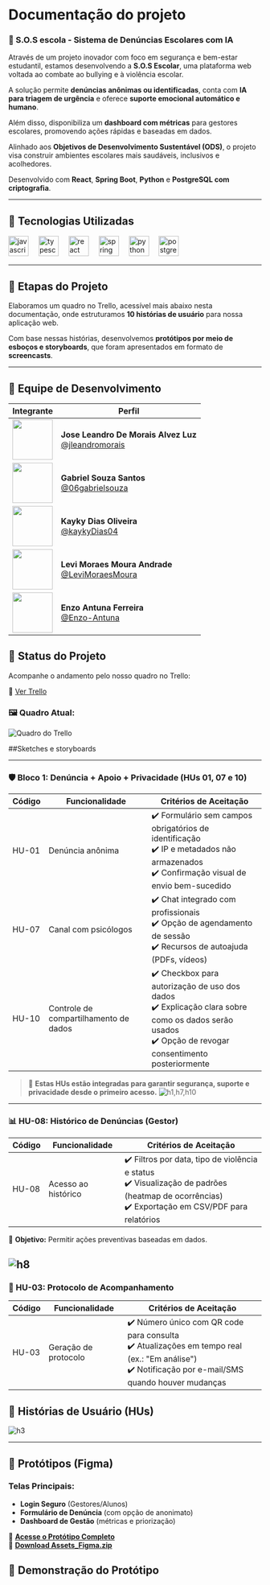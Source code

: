 # Documentação do projeto

### 📢 S.O.S escola - Sistema de Denúncias Escolares com IA

Através de um projeto inovador com foco em segurança e bem-estar estudantil, estamos desenvolvendo a **S.O.S Escolar**, uma plataforma web voltada ao combate ao bullying e à violência escolar.  

A solução permite **denúncias anônimas ou identificadas**, conta com **IA para triagem de urgência** e oferece **suporte emocional automático e humano**.  

Além disso, disponibiliza um **dashboard com métricas** para gestores escolares, promovendo ações rápidas e baseadas em dados.  

Alinhado aos **Objetivos de Desenvolvimento Sustentável (ODS)**, o projeto visa construir ambientes escolares mais saudáveis, inclusivos e acolhedores.  

Desenvolvido com **React**, **Spring Boot**, **Python** e **PostgreSQL com criptografia**.

---

## 🚀 Tecnologias Utilizadas

<div align="left">
  <img src="https://cdn.jsdelivr.net/gh/devicons/devicon/icons/javascript/javascript-original.svg" height="40" alt="javascript logo" />
  <img width="12" />
  <img src="https://cdn.jsdelivr.net/gh/devicons/devicon/icons/typescript/typescript-original.svg" height="40" alt="typescript logo" />
  <img width="12" />
  <img src="https://cdn.jsdelivr.net/gh/devicons/devicon/icons/react/react-original.svg" height="40" alt="react logo" />
  <img width="12" />
  <img src="https://cdn.jsdelivr.net/gh/devicons/devicon/icons/spring/spring-original.svg" height="40" alt="spring logo" />
  <img width="12" />
  <img src="https://cdn.jsdelivr.net/gh/devicons/devicon/icons/python/python-original.svg" height="40" alt="python logo" />
  <img width="12" />
  <img src="https://cdn.jsdelivr.net/gh/devicons/devicon/icons/postgresql/postgresql-original.svg" height="40" alt="postgresql logo" />
</div>

---

## 📌 Etapas do Projeto

Elaboramos um quadro no Trello, acessível mais abaixo nesta documentação, onde estruturamos **10 histórias de usuário** para nossa aplicação web.  

Com base nessas histórias, desenvolvemos **protótipos por meio de esboços e storyboards**, que foram apresentados em formato de **screencasts**.

---


## 👥 Equipe de Desenvolvimento

| Integrante | Perfil |
|------------|--------|
| <img src="https://github.com/jleandromorais.png" width="80" height="80"> | **Jose Leandro De Morais Alvez Luz**<br>[@jleandromorais](https://github.com/jleandromorais) |
| <img src="https://github.com/06gabrielsouza.png" width="80" height="80"> | **Gabriel Souza Santos**<br>[@06gabrielsouza](https://github.com/06gabrielsouza) |
| <img src="https://github.com/kaykyDias04.png" width="80" height="80"> | **Kayky Dias Oliveira**<br>[@kaykyDias04](https://github.com/kaykyDias04) |
| <img src="https://github.com/LeviMoraesMoura.png" width="80" height="80"> | **Levi Moraes Moura Andrade**<br>[@LeviMoraesMoura](https://github.com/LeviMoraesMoura) |
| <img src="https://github.com/Enzo-Antuna.png" width="80" height="80"> | **Enzo Antuna Ferreira**<br>[@Enzo-Antuna](https://github.com/Enzo-Antuna) |

## 📌 Status do Projeto

Acompanhe o andamento pelo nosso quadro no Trello:

🔗 [Ver Trello](https://trello.com/b/rqZ4UClp/sos-escola)

### 🖼️ Quadro Atual:

![Quadro do Trello](imagens/trello)

##Sketches e storyboards

---

### 🛡️ Bloco 1: Denúncia + Apoio + Privacidade (HUs 01, 07 e 10)

| Código | Funcionalidade                   | Critérios de Aceitação |
|--------|----------------------------------|-------------------------|
| HU-01  | Denúncia anônima                | ✔️ Formulário sem campos obrigatórios de identificação<br>✔️ IP e metadados não armazenados<br>✔️ Confirmação visual de envio bem-sucedido |
| HU-07  | Canal com psicólogos            | ✔️ Chat integrado com profissionais<br>✔️ Opção de agendamento de sessão<br>✔️ Recursos de autoajuda (PDFs, vídeos) |
| HU-10  | Controle de compartilhamento de dados | ✔️ Checkbox para autorização de uso dos dados<br>✔️ Explicação clara sobre como os dados serão usados<br>✔️ Opção de revogar consentimento posteriormente |

> 🔐 **Estas HUs estão integradas para garantir segurança, suporte e privacidade desde o primeiro acesso.**
![h1,h7,h10](imagens/storybord1e2e1)
---

### 📊 HU-08: Histórico de Denúncias (Gestor)

| Código | Funcionalidade        | Critérios de Aceitação |
|--------|------------------------|-------------------------|
| HU-08  | Acesso ao histórico    | ✔️ Filtros por data, tipo de violência e status<br>✔️ Visualização de padrões (heatmap de ocorrências)<br>✔️ Exportação em CSV/PDF para relatórios |

🔹 **Objetivo:** Permitir ações preventivas baseadas em dados.

![h8](imagens/Story8.jpg)
---

### 📨 HU-03: Protocolo de Acompanhamento

| Código | Funcionalidade           | Critérios de Aceitação |
|--------|--------------------------|-------------------------|
| HU-03  | Geração de protocolo     | ✔️ Número único com QR code para consulta<br>✔️ Atualizações em tempo real (ex.: "Em análise")<br>✔️ Notificação por e-mail/SMS quando houver mudanças |
## 📖 Histórias de Usuário (HUs)
![h3](imagens/Story3.jpg)


--- 


## 🎨 Protótipos (Figma)

### Telas Principais:

- **Login Seguro** (Gestores/Alunos)
- **Formulário de Denúncia** (com opção de anonimato)
- **Dashboard de Gestão** (métricas e priorização)

🔗 **[Acesse o Protótipo Completo](link/do/prototipo/aqui)**  
📁 **[Download Assets_Figma.zip](caminho/para/Assets_Figma.zip)**





## 🎥 Demonstração do Protótipo
